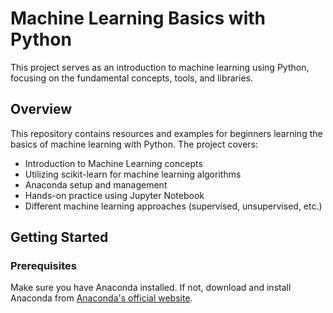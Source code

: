 # Machine Learning Basics with Python

This project serves as an introduction to machine learning using Python, focusing on the fundamental concepts, tools, and libraries.

## Overview

This repository contains resources and examples for beginners learning the basics of machine learning with Python. The project covers:

- Introduction to Machine Learning concepts
- Utilizing scikit-learn for machine learning algorithms
- Anaconda setup and management
- Hands-on practice using Jupyter Notebook
- Different machine learning approaches (supervised, unsupervised, etc.)

## Getting Started

### Prerequisites

Make sure you have Anaconda installed. If not, download and install Anaconda from [Anaconda's official website](https://www.anaconda.com/products/distribution). 